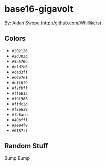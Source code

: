 # base16-gigavolt

By: Aidan Swope (http://github.com/Whillikers)

## Colors

* `#202126`
* `#2d303d`
* `#5a576e`
* `#a1d2e6`
* `#cad3ff`
* `#e9e7e1`
* `#eff0f9`
* `#f2fbff`
* `#ff661a`
* `#19f988`
* `#ffdc2d`
* `#f2e6a9`
* `#fb6acb`
* `#40bfff`
* `#ae94f9`
* `#6187ff`

## Random Stuff

Bump
Bump

